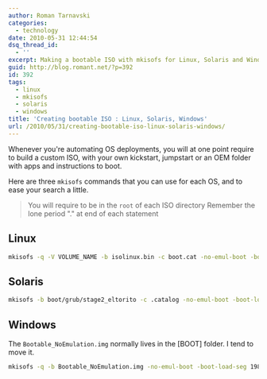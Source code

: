 ```yaml
---
author: Roman Tarnavski
categories:
  - technology
date: 2010-05-31 12:44:54
dsq_thread_id:
  - ''
excerpt: Making a bootable ISO with mkisofs for Linux, Solaris and Windows
guid: http://blog.romant.net/?p=392
id: 392
tags:
  - linux
  - mkisofs
  - solaris
  - windows
title: 'Creating bootable ISO : Linux, Solaris, Windows'
url: /2010/05/31/creating-bootable-iso-linux-solaris-windows/
---
```


Whenever you're automating OS deployments, you will at one point require to build a custom ISO, with your own kickstart, jumpstart or an OEM folder with apps and instructions to boot.

Here are three `mkisofs` commands that you can use for each OS, and to ease your search a little.

> You will require to be in the `root` of each ISO directory
Remember the lone period "." at end of each statement

## Linux

```sh
mkisofs -q -V VOLUME_NAME -b isolinux.bin -c boot.cat -no-emul-boot -boot-load-size 4 -boot-info-table -R -J -T -o /LinuxISO.iso .<br />
```

## Solaris
  
```sh
mkisofs -b boot/grub/stage2_eltorito -c .catalog -no-emul-boot -boot-load-size 4 -boot-info-table -relaxed-filenames -l -ldots -r -N -d -D -V VOLUME_NAME -o /SolarisISO.iso .<br />
``` 

## Windows

The `Bootable_NoEmulation.img` normally lives in the [BOOT] folder. I tend to move it.

```sh
mkisofs -q -b Bootable_NoEmulation.img -no-emul-boot -boot-load-seg 1984 -boot-load-size 4 -iso-level 2 -J -joliet-long -l -D -relaxed-filenames -N -V VOLUME_NAME -o /WindowsISO.iso .<br />
```